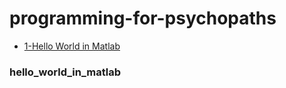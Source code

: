 # programming-for-psychopaths

- [1-Hello World in Matlab](#hello_world_in_matlab)
      
                         
### hello_world_in_matlab    
